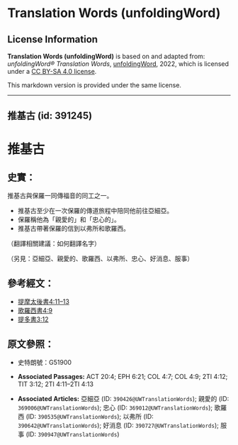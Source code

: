 # Translation Words (unfoldingWord)

## License Information

**Translation Words (unfoldingWord)** is based on and adapted from: _unfoldingWord® Translation Words_, [unfoldingWord](https://unfoldingword.org/utw), 2022, which is licensed under a [CC BY-SA 4.0 license](https://creativecommons.org/licenses/by-sa/4.0/legalcode.en).

This markdown version is provided under the same license.



--------------------------------

## 推基古 (id: 391245)

推基古
===

史實：
---

推基古與保羅一同傳福音的同工之一。

* 推基古至少在一次保羅的傳道旅程中陪同他前往亞細亞。
* 保羅稱他為「親愛的」和「忠心的」。
* 推基古帶著保羅的信到以弗所和歌羅西。

（翻譯相關建議：如何翻譯名字）

（另見：亞細亞、親愛的、歌羅西、以弗所、忠心、好消息、服事）

參考經文：
-----

* [提摩太後書4:11–13](https://ref.ly/2Tim4:11-2Tim4:13)
* [歌羅西書4:9](https://ref.ly/Col4:9)
* [提多書3:12](https://ref.ly/Titus3:12)

原文參照：
-----

* 史特朗號：G51900

* **Associated Passages:** ACT 20:4; EPH 6:21; COL 4:7; COL 4:9; 2TI 4:12; TIT 3:12; 2TI 4:11–2TI 4:13
* **Associated Articles:** 亞細亞 (ID: `390426@UWTranslationWords`); 親愛的 (ID: `369006@UWTranslationWords`); 忠心 (ID: `369012@UWTranslationWords`); 歌羅西 (ID: `390535@UWTranslationWords`); 以弗所 (ID: `390642@UWTranslationWords`); 好消息 (ID: `390727@UWTranslationWords`); 服事 (ID: `390947@UWTranslationWords`)

